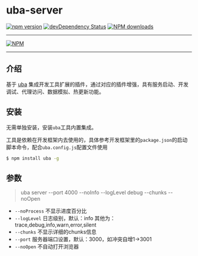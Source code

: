 # uba-server

[![npm version](https://img.shields.io/npm/v/uba-server.svg)](https://www.npmjs.com/package/uba-server)
[![devDependency Status](https://img.shields.io/david/dev/tinper-uba/uba-server.svg)](https://david-dm.org/tinper-uba/uba-server#info=devDependencies)
[![NPM downloads](http://img.shields.io/npm/dt/uba-server.svg?style=flat)](https://npmjs.org/package/uba-server)

---

[![NPM](https://nodei.co/npm/uba-server.png)](https://nodei.co/npm/uba-server/)

---

## 介绍

基于 [uba](https://github.com/iuap-design/tinper-uba/) 集成开发工具扩展的插件，通过对应的插件增强，具有服务启动、开发调试、代理访问、数据模拟、热更新功能。



## 安装

无需单独安装，安装`uba`工具内置集成。

工具是依赖在开发框架内去使用的，具体参考开发框架里的`package.json`的启动脚本命令，配合`uba.config.js`配置文件使用

```bash
$ npm install uba -g
```

## 参数

> uba server --port 4000 --noInfo --logLevel debug --chunks --noOpen

- `--noProcess` 不显示进度百分比
- `--logLevel` 日志级别，默认：info 其他为：trace,debug,info,warn,error,silent
- `--chunks` 不显示详细的chunks信息
- `--port` 服务器端口设置，默认：3000，如冲突自增1->3001
- `--noOpen` 不自动打开浏览器


